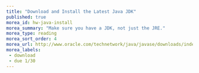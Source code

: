 ```yaml
---
title: "Download and Install the Latest Java JDK"
published: true
morea_id: hw-java-install
morea_summary: "Make sure you have a JDK, not just the JRE."
morea_type: reading
morea_sort_order: 4
morea_url: http://www.oracle.com/technetwork/java/javase/downloads/index.html
morea_labels:
 - download
 - due 1/30
---
```

